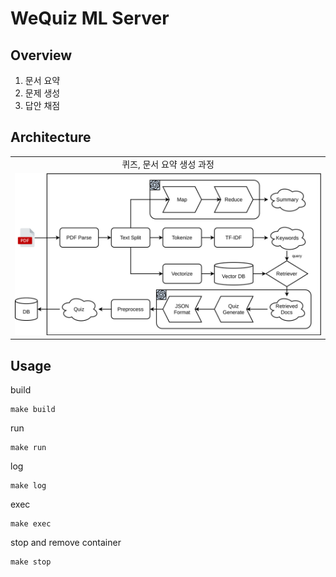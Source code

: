 # WeQuiz ML Server

## Overview
1. 문서 요약
2. 문제 생성
3. 답안 채점

## Architecture

<table>
    <tbody>
        <tr>
          <tr>
            <td align='center'>퀴즈, 문서 요약 생성 과정</td>
          </tr>
          <tr>
            <td align='center'><img src="assets/ml_architecture.svg"></td>
          </tr>
    </tbody>
</table>

## Usage

build
```shell
make build
```

run
```shell
make run
```

log
```shell
make log
```

exec
```shell
make exec
```

stop and remove container
```shell
make stop
```

  
